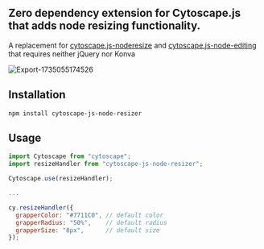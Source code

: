 
## Zero dependency extension for Cytoscape.js that adds node resizing functionality.

A replacement for [cytoscape.js-noderesize](https://github.com/jhonatandarosa/cytoscape.js-noderesize)
  and [cytoscape.js-node-editing](https://github.com/iVis-at-Bilkent/cytoscape.js-node-editing) that requires neither jQuery nor Konva

![Export-1735055174526](https://github.com/user-attachments/assets/3ea4de90-9720-40d0-a87c-f80456dec1d0)


## Installation
```
npm install cytoscape-js-node-resizer
```

## Usage
```js
import Cytoscape from "cytoscape";
import resizeHandler from "cytoscape-js-node-resizer";

Cytoscape.use(resizeHandler);

...

cy.resizeHandler({
  grapperColor: "#7711C0", // default color
  grapperRadius: "50%",    // default radius
  grapperSize: "8px",      // default size
});

```
